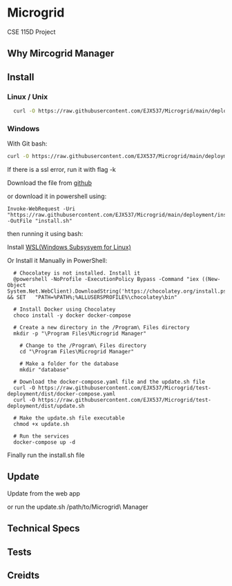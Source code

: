 # Microgrid
CSE 115D Project

## Why Mircogrid Manager

## Install

### Linux / Unix

```bash
  curl -O https://raw.githubusercontent.com/EJX537/Microgrid/main/deployment/install.sh | bash
```

### Windows

With Git bash:
```bash
curl -O https://raw.githubusercontent.com/EJX537/Microgrid/main/deployment/install.sh && ./install.sh
```

If there is a ssl error, run it with flag -k

Download the file from [github](https://github.com/EJX537/Microgrid/blob/main/deployment/install.sh)

or download it in powershell using:

```
Invoke-WebRequest -Uri "https://raw.githubusercontent.com/EJX537/Microgrid/main/deployment/install.sh" -OutFile "install.sh"
```

then running it using bash:

Install [WSL(Windows Subsysyem for Linux)](https://www.thewindowsclub.com/how-to-run-sh-or-shell-script-file-in-windows-10)

Or Install it Manually in PowerShell:
```
  # Chocolatey is not installed. Install it
  @powershell -NoProfile -ExecutionPolicy Bypass -Command "iex ((New-Object System.Net.WebClient).DownloadString('https://chocolatey.org/install.ps1'))" && SET   "PATH=%PATH%;%ALLUSERSPROFILE%\chocolatey\bin"

  # Install Docker using Chocolatey
  choco install -y docker docker-compose

  # Create a new directory in the /Program\ Files directory
  mkdir -p "\Program Files\Microgrid Manager"

	# Change to the /Program\ Files directory
	cd "\Program Files\Microgrid Manager"

	# Make a folder for the database
	mkdir "database"

  # Download the docker-compose.yaml file and the update.sh file
  curl -O https://raw.githubusercontent.com/EJX537/Microgrid/test-deployment/dist/docker-compose.yaml
  curl -O https://raw.githubusercontent.com/EJX537/Microgrid/test-deployment/dist/update.sh

  # Make the update.sh file executable
  chmod +x update.sh

  # Run the services
  docker-compose up -d

```

Finally run the install.sh file

## Update
Update from the web app

or run the update.sh /path/to/Microgrid\ Manager

## Technical Specs

## Tests

## Creidts


